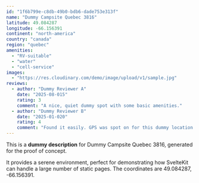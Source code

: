 ```yaml
---
id: "1f6b799e-c8db-49b0-bdb6-dade753e313f"
name: "Dummy Campsite Quebec 3816"
latitude: 49.084287
longitude: -66.156391
continent: "north-america"
country: "canada"
region: "quebec"
amenities:
  - "RV-suitable"
  - "water"
  - "cell-service"
images:
  - "https://res.cloudinary.com/demo/image/upload/v1/sample.jpg"
reviews:
  - author: "Dummy Reviewer A"
    date: "2025-08-015"
    rating: 3
    comment: "A nice, quiet dummy spot with some basic amenities."
  - author: "Dummy Reviewer B"
    date: "2025-01-020"
    rating: 4
    comment: "Found it easily. GPS was spot on for this dummy location."
---
```


This is a **dummy description** for Dummy Campsite Quebec 3816, generated for the proof of concept.

It provides a serene environment, perfect for demonstrating how SvelteKit can handle a large number of static pages. The coordinates are 49.084287, -66.156391.
